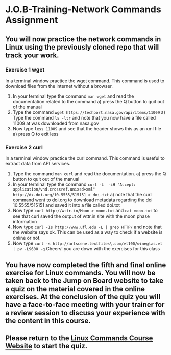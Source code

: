 # J.O.B-Training-Network Commands Assignment

## You will now practice the network commands in Linux using the previously cloned repo that will track your work.

### Exercise 1 wget
In a terminal window practice the wget command. This command is used to download files from the internet without a browser.
1) In your terminal type the command ```man wget``` and read the documentation related to the command
  a) press the Q button to quit out of the manual
2) Type the command ```wget https://techport.nasa.gov/api/items/11009``` 
  a) Type the command ```ls -ltr``` and note that you now have a file called 11009 at was downloaded from nasa.gov
3) Now type ```less 11009``` and see that the header shows this as an xml file
  a) press Q to exit less

### Exercise 2 curl
In a terminal window practice the curl command. This command is useful to extract data from API services.
1) Type the command ```man curl``` and read the documentation.
  a) press the Q button to quit out of the manual
2) In your terminal type the command ```curl -L  -iH "Accept: application/vnd.crossref.unixsd+xml" http://dx.doi.org/10.5555/515151 > doi.txt```
  a) note that the curl command went to doi.org to download metadata regarding the doi 10.5555/515151 and saved it into a file called doi.txt
3) Now type ```curl http://wttr.in/Moon > moon.txt``` and ```cat moon.txt``` to see that curl saved the output of wttr.in site with the moon phase information
4) Now type ```curl -Is http://www.ufl.edu -L | grep HTTP/``` and note that the website says ok. This can be used as a way to check if a website is online or not.
5) Now type ```curl -s http://artscene.textfiles\.com/vt100/wineglas.vt | pv -L9600 -q``` Cheers! you are down with the exercises for this class


## You have now completed the fifth and final online exercise for Linux commands. You will now be taken back to the Jump on Board website to take a quiz on the material covered in the online exercises. At the conclusion of the quiz you will have a face-to-face meeting with your trainer for a review session to discuss your experience with the content in this course. 

## Please return to the <a href="https://kevinhanson.github.io/J.O.B.-Jump-On-Board#quiz" target="_blank">Linux Commands Course Website</a> to start the quiz.
